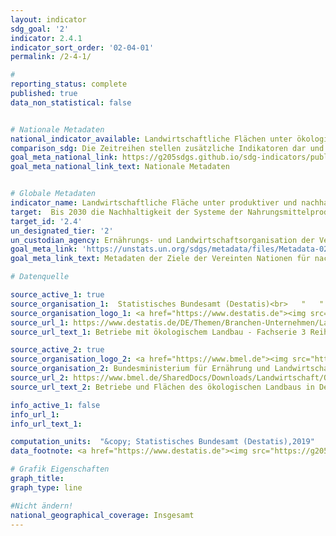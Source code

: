 ```yaml
---
layout: indicator
sdg_goal: '2'
indicator: 2.4.1
indicator_sort_order: '02-04-01'
permalink: /2-4-1/

#
reporting_status: complete
published: true
data_non_statistical: false


# Nationale Metadaten
national_indicator_available: Landwirtschaftliche Flächen unter ökologischer Bewirtschaftung <br> Ökoanbaufläche an der gesamten Agrarfläche
comparison_sdg: Die Zeitreihen stellen zusätzliche Indikatoren dar und entsprechen nicht der internationalen Metadatenbeschreibung.
goal_meta_national_link: https://g205sdgs.github.io/sdg-indicators/public/MetaDe/2.4.1.pdf
goal_meta_national_link_text: Nationale Metadaten


# Globale Metadaten
indicator_name: Landwirtschaftliche Fläche unter produktiver und nachhaltiger Bewirtschaftung
target:  Bis 2030 die Nachhaltigkeit der Systeme der Nahrungsmittelproduktion sicherstellen und resiliente landwirtschaftliche Methoden anwenden, die die Produktivität und den Ertrag steigern, zur Erhaltung der Ökosysteme beitragen, die Anpassungsfähigkeit an Klimaänderungen, extreme Wetterereignisse, Dürren, Überschwemmungen und  andere Katastrophen erhöhen und die Flächen- und Bodenqualität schrittweise verbessern
target_id: '2.4'
un_designated_tier: '2'
un_custodian_agency: Ernährungs- und Landwirtschaftsorganisation der Vereinten Nationen (FAO)
goal_meta_link: 'https://unstats.un.org/sdgs/metadata/files/Metadata-02-04-01.pdf'
goal_meta_link_text: Metadaten der Ziele der Vereinten Nationen für nachhaltige Entwicklung

# Datenquelle

source_active_1: true
source_organisation_1:  Statistisches Bundesamt (Destatis)<br>   "   "
source_organisation_logo_1: <a href="https://www.destatis.de"><img src="https://g205sdgs.github.io/sdg-indicators/public/logos/destatis.png" alt="Logo Destatis" /></a>
source_url_1: https://www.destatis.de/DE/Themen/Branchen-Unternehmen/Landwirtschaft-Forstwirtschaft-Fischerei/Landwirtschaftliche-Betriebe/Publikationen/Downloads-Landwirtschaftliche-Betriebe/oekologischer-landbau-2030221169005.html
source_url_text_1: Betriebe mit ökologischem Landbau - Fachserie 3 Reihe 2.2.1 - 2016

source_active_2: true
source_organisation_logo_2: <a href="https://www.bmel.de"><img src="https://g205sdgs.github.io/sdg-indicators/public/logos/bmel.png" alt="Logo BMEL" /></a>
source_organisation_2: Bundesministerium für Ernährung und Landwirtschaft (BMEL)
source_url_2: https://www.bmel.de/SharedDocs/Downloads/Landwirtschaft/OekologischerLandbau/OekolandbauInDeutschlandTabelle2.pdf;jsessionid=4FD56F94F9E68C9C140A6F3D9720B1FC.1_cid296?__blob=publicationFile
source_url_text_2: Betriebe und Flächen des ökologischen Landbaus in Deutschland

info_active_1: false
info_url_1:
info_url_text_1:

computation_units:  "&copy; Statistisches Bundesamt (Destatis),2019"
data_footnote: <a href="https://www.destatis.de"><img src="https://g205sdgs.github.io/sdg-indicators/public/logos/destatis.png" alt="Logo Destatis" /></a>

# Grafik Eigenschaften
graph_title:
graph_type: line

#Nicht ändern!
national_geographical_coverage: Insgesamt
---
```

